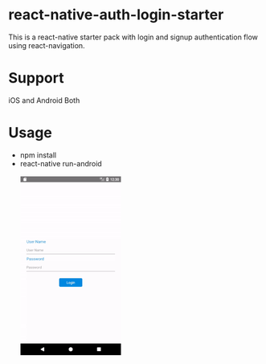 # react-native-auth-login-starter
This is a react-native starter pack with login and signup authentication flow using react-navigation.

# Support
iOS and Android Both

# Usage
* npm install<br>
* react-native run-android<br><br>
![](https://github.com/MrPeproni/react-native-auth-login-starter/blob/master/demo.gif)
